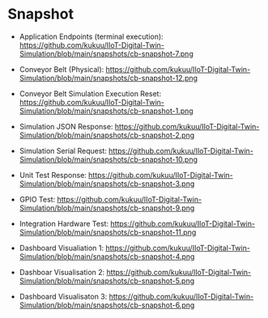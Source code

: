 # Snapshot

- Application Endpoints (terminal execution): https://github.com/kukuu/IIoT-Digital-Twin-Simulation/blob/main/snapshots/cb-snapshot-7.png
- Conveyor Belt (Physical): 
https://github.com/kukuu/IIoT-Digital-Twin-Simulation/blob/main/snapshots/cb-snapshot-12.png

- Conveyor Belt Simulation Execution Reset:
https://github.com/kukuu/IIoT-Digital-Twin-Simulation/blob/main/snapshots/cb-snapshot-1.png

- Simulation JSON Response:
https://github.com/kukuu/IIoT-Digital-Twin-Simulation/blob/main/snapshots/cb-snapshot-2.png

- Simulation Serial  Request: https://github.com/kukuu/IIoT-Digital-Twin-Simulation/blob/main/snapshots/cb-snapshot-10.png

- Unit Test Response: https://github.com/kukuu/IIoT-Digital-Twin-Simulation/blob/main/snapshots/cb-snapshot-3.png
- GPIO Test: https://github.com/kukuu/IIoT-Digital-Twin-Simulation/blob/main/snapshots/cb-snapshot-9.png
- Integration Hardware Test: https://github.com/kukuu/IIoT-Digital-Twin-Simulation/blob/main/snapshots/cb-snapshot-11.png
  
- Dashboard Visualiation 1: https://github.com/kukuu/IIoT-Digital-Twin-Simulation/blob/main/snapshots/cb-snapshot-4.png
  
- Dashboar Visualisation 2: https://github.com/kukuu/IIoT-Digital-Twin-Simulation/blob/main/snapshots/cb-snapshot-5.png
- Dashboard Visualisaton 3: https://github.com/kukuu/IIoT-Digital-Twin-Simulation/blob/main/snapshots/cb-snapshot-6.png
